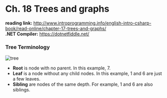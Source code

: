 # Ch. 18 Trees and graphs

**reading link:** http://www.introprogramming.info/english-intro-csharp-book/read-online/chapter-17-trees-and-graphs/  
**.NET Compiler:** https://dotnetfiddle.net/


### Tree Terminology
![tree](http://www.introprogramming.info/wp-content/uploads/2013/07/clip_image0042.png)
- **Root** is node with no parent. In this example, 7.
- **Leaf** is a node without any child nodes. In this example, 1 and 6 are just a few leaves.
- **Sibling** are nodes of the same depth. For example, 1 and 6 are also siblings.
